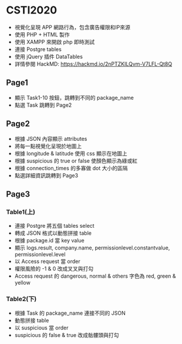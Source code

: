 # CSTI2020
* 視覺化呈現 APP 網路行為，包含廣告權限和IP來源
* 使用 PHP + HTML 製作
* 使用 XAMPP 來開啟 php 即時測試
* 連接 Postgre tables
* 使用 jQuery 插件 DataTables
* 詳情參閱 HackMD: https://hackmd.io/2nPTZKILQvm-V7LFL-Qt8Q

## Page1
* 顯示 Task1-10 按鈕，跳轉到不同的 package_name
* 點選 Task 跳轉到 Page2

## Page2
* 根據 JSON 內容顯示 attributes
* 將每一點視覺化呈現於地圖上
* 根據 longitude & latitude 使用 css 顯示在地圖上
* 根據 suspicious 的 true or false 使顏色顯示為綠或紅
* 根據 connection_times 的多寡做 dot 大小的區隔
* 點選詳細資訊跳轉到 Page3

## Page3
### Table1(上)
* 連接 Postgre 將五個 tables select 
* 轉成 JSON 格式以動態拼接 table
* 根據 package.id 當 key value
* 顯示 logs.result, company.name, permissionlevel.constantvalue, permissionlevel.level
* 以 Access request 當 order
* 權限風險的 -1 & 0 改成叉叉與打勾
* Access request 的 dangerous, normal & others 字色為 red, green & yellow 

### Table2(下)
* 根據 Task 的 package_name 連接不同的 JSON
* 動態拼接 table
* 以 suspicious 當 order
* suspicious 的 false & true 改成骷髏頭與打勾